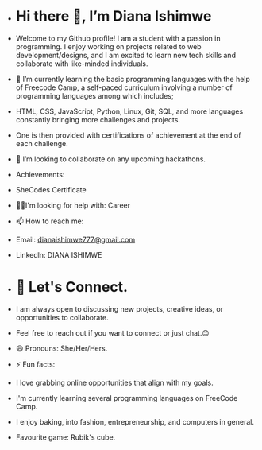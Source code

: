 - # Hi there 👋, I’m Diana Ishimwe 
- Welcome to my Github profile! I am a student with a passion in programming. I enjoy working on projects related to web development/designs, and I am excited to learn new tech skills and collaborate with like-minded individuals.
 
- 🌱 I’m currently learning the basic programming languages with the help of Freecode Camp, a self-paced curriculum involving a number of programming languages among which includes;
- HTML, CSS, JavaScript, Python, Linux, Git, SQL, and more languages constantly bringing more challenges and projects.
- One is then provided with certifications of achievement at the end of each challenge.
  
- 💞️ I’m looking to collaborate on any upcoming hackathons.
- Achievements:
- SheCodes Certificate
  
- 👩‍🎓I'm looking for help with: Career
  
- 📫 How to reach me:
- Email: dianaishimwe777@gmail.com
- Linkedln: DIANA ISHIMWE
- # 🤝 Let's Connect.
  
- I am always open to discussing new projects, creative ideas, or opportunities to collaborate.
- Feel free to reach out if you want to connect or just chat.😊
  
- 😄 Pronouns: She/Her/Hers.
- ⚡ Fun facts:
- I love grabbing online opportunities that align with my goals.
- I'm currently learning several programming languages on FreeCode Camp.
- I enjoy baking, into fashion, entrepreneurship, and computers in general.
- Favourite game: Rubik's cube.

<!---
dianaishimwe/dianaishimwe is a ✨ special ✨ repository because its `README.md` (this file) appears on your GitHub profile.
You can click the Preview link to take a look at your changes.
--->
